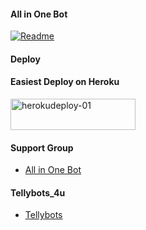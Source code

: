 #### All in One Bot
[![Readme](https://github-readme-stats.vercel.app/api/pin/?username=sahaynitin&repo=V2Bot&theme=cobalt)](h&bg_color=#24378)

#### Deploy

#### Easiest Deploy on Heroku

<p align="">
    <a href="https://heroku.com/deploy?template=https://github.com/kalanakt/Url-Uploader-TG">
    <img src="https://github.com/nikhileashy/justfor_testing/blob/main/herokudeploy-01-cropped.svg" alt="herokudeploy-01" border="0" height="50" width="200"></a>
</p>

#### Support Group
   * [All in One Bot](https://t.me/)
   
#### Tellybots_4u
   * [Tellybots](https://t.me/)




